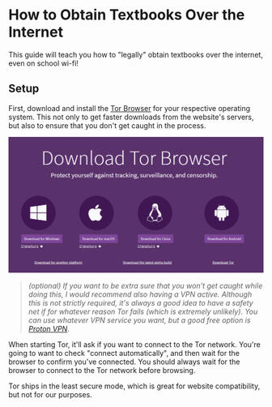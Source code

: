 # How to Obtain Textbooks Over the Internet

This guide will teach you how to "legally" obtain textbooks over the internet, even on school wi-fi!

## Setup

First, download and install the [Tor Browser](https://www.torproject.org/download/) for your respective operating system. This not only to get faster downloads from the website's servers, but also to ensure that you don't get caught in the process.

![The Tor download page.](/images/download_tor.png)

> <em>*(optional)* If you want to be extra sure that you won't get caught while doing this, I would recommend also having a VPN active. Although this is not strictly required, it's always a good idea to have a safety net if for whatever reason Tor fails (which is extremely unlikely). You can use whatever VPN service you want, but a good free option is [Proton VPN](https://protonvpn.com/).</em>

When starting Tor, it'll ask if you want to connect to the Tor network. You're going to want to check "connect automatically", and then wait for the browser to confirm you've connected. You should always wait for the browser to connect to the Tor network before browsing.

Tor ships in the least secure mode, which is great for website compatibility, but not for our purposes.
